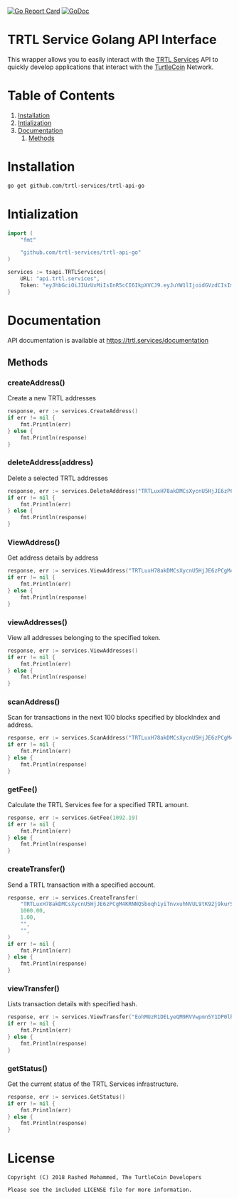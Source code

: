 [![Go Report Card](https://goreportcard.com/badge/github.com/rashedmyt/trtl-api-go)](https://goreportcard.com/report/github.com/rashedmyt/trtl-api-go)
[![GoDoc](https://godoc.org/github.com/rashedmyt/trtl-api-go?status.svg)](https://godoc.org/github.com/rashedmyt/trtl-api-go)

# TRTL Service Golang API Interface

This wrapper allows you to easily interact with the [TRTL Services](https://trtl.services) API to quickly develop applications that interact with the [TurtleCoin](https://turtlecoin.lol) Network.


# Table of Contents

1. [Installation](#installation)
2. [Intialization](#intialization)
3. [Documentation](#documentation)
   1. [Methods](#methods)

# Installation

```bash
go get github.com/trtl-services/trtl-api-go
```

# Intialization

```go
import (
    "fmt"

    "github.com/trtl-services/trtl-api-go"
)

services := tsapi.TRTLServices{
    URL: "api.trtl.services",
    Token: "eyJhbGciOiJIUzUxMiIsInR5cCI6IkpXVCJ9.eyJuYW1lIjoidGVzdCIsImFwcElkIjo0LCJ1c2VySWQiOjYsInBlcm1pc3Npb25zIjpbImFkZHJlc3M6bmV3Il0sImlhdCI6MTUzNjU4NTM2NywiZXhwIjoxNTM5MTc3MzY3LCJhdWQiOiJ0dXJ0bGV3YWxsZXQuaW8iLCJpc3MiOiJUUlRMIFNlcnZpY2VzIiwianRpIjoiMzMifQ.AEHXmvTo8RfNuZ15Y3IGPRhZPaJxFSmOZvVv2YGN9L4We7bXslIPxhMv_n_5cNW8sIgE2Fr-46OTb5H5AFgpjA",
}
```

# Documentation

API documentation is available at https://trtl.services/documentation


## Methods

### createAddress()
Create a new TRTL addresses

```go
response, err := services.CreateAddress()
if err != nil {
    fmt.Println(err)
} else {
    fmt.Println(response)
}
```


### deleteAddress(address)
Delete a selected TRTL addresses

```go
response, err := services.DeleteAdddress("TRTLuxH78akDMCsXycnU5HjJE6zPCgM4KRNNQSboqh1yiTnvxuhNVUL9tK92j9kurSKdXVHFmjSRkaNBxM6Nb3G8eQGL7aj113A")
if err != nil {
    fmt.Println(err)
} else {
    fmt.Println(response)
}
```


### ViewAddress()
Get address details by address
```go
response, err := services.ViewAddress("TRTLuxH78akDMCsXycnU5HjJE6zPCgM4KRNNQSboqh1yiTnvxuhNVUL9tK92j9kurSKdXVHFmjSRkaNBxM6Nb3G8eQGL7aj113A")
if err != nil {
    fmt.Println(err)
} else {
    fmt.Println(response)
}
```


### viewAddresses()
View all addresses belonging to the specified token.

```go
response, err := services.ViewAddresses()
if err != nil {
    fmt.Println(err)
} else {
    fmt.Println(response)
}
```


### scanAddress()
Scan for transactions in the next 100 blocks specified by blockIndex and address.

```go
response, err := services.ScanAddress("TRTLuxH78akDMCsXycnU5HjJE6zPCgM4KRNNQSboqh1yiTnvxuhNVUL9tK92j9kurSKdXVHFmjSRkaNBxM6Nb3G8eQGL7aj113A", 899093)
if err != nil {
    fmt.Println(err)
} else {
    fmt.Println(response)
}
```


### getFee()
Calculate the TRTL Services fee for a specified TRTL amount.

```go
response, err := services.GetFee(1092.19)
if err != nil {
    fmt.Println(err)
} else {
    fmt.Println(response)
}
```


### createTransfer()
Send a TRTL transaction with a specified account.

```go
response, err := services.CreateTransfer(
    "TRTLuxH78akDMCsXycnU5HjJE6zPCgM4KRNNQSboqh1yiTnvxuhNVUL9tK92j9kurSKdXVHFmjSRkaNBxM6Nb3G8eQGL7aj113A", "TRTLuzAzNs1E1RBFhteX56A5353vyHuSJ5AYYQfoN97PNbcMDvwQo4pUWHs7SYpuD9ThvA7AD3r742kwTmWh5o9WFaB9JXH8evP",
    1000.00,
    1.00,
    "",
    "",
)
if err != nil {
    fmt.Println(err)
} else {
    fmt.Println(response)
}
```

### viewTransfer()
Lists transaction details with specified hash.

```go
response, err := services.ViewTransfer("EohMUzR1DELyeQM9RVVwpmn5Y1DP0lh1b1ZpLQrfXQsgtvGHnDdJSG31nX2yESYZ")
if err != nil {
    fmt.Println(err)
} else {
    fmt.Println(response)
}
```


### getStatus()
Get the current status of the TRTL Services infrastructure.

```go
response, err := services.GetStatus()
if err != nil {
    fmt.Println(err)
} else {
    fmt.Println(response)
}
```


# License

```
Copyright (C) 2018 Rashed Mohammed, The TurtleCoin Developers

Please see the included LICENSE file for more information.
```
